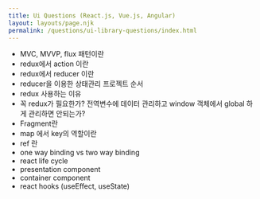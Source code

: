 ```yaml
---
title: Ui Questions (React.js, Vue.js, Angular)
layout: layouts/page.njk
permalink: /questions/ui-library-questions/index.html
---
```

* MVC, MVVP, flux 패턴이란
* redux에서 action 이란
* redux에서 reducer 이란
* reducer을 이용한 상태관리 프로젝트 순서
* redux 사용하는 이유
* 꼭 redux가 필요한가? 전역변수에 데이터 관리하고 window 객체에서 global 하게 관리하면 안되는가?
* Fragment란
* map 에서 key의 역할이란
* ref 란
* one way binding vs two way binding
* react life cycle
* presentation component
* container component
* react hooks (useEffect, useState)
